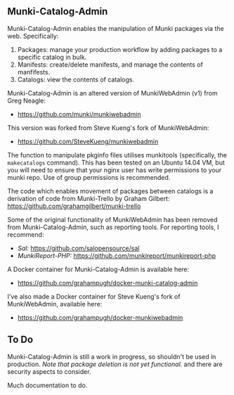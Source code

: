 Munki-Catalog-Admin
--------------

Munki-Catalog-Admin enables the manipulation of Munki packages via the web. Specifically:

1. Packages: manage your production workflow by adding packages to a specific catalog in bulk.
2. Manifests: create/delete manifests, and manage the contents of manfifests.
3. Catalogs: view the contents of catalogs.

Munki-Catalog-Admin is an altered version of MunkiWebAdmin (v1) from Greg Neagle: 

* https://github.com/munki/munkiwebadmin

This version was forked from Steve Kueng's fork of MunkiWebAdmin: 

* https://github.com/SteveKueng/munkiwebadmin

The function to manipulate pkginfo files utilises munkitools (specifically, the 
`makecatalogs` command). This has been tested on an Ubuntu 14.04 VM, but you will 
need to ensure that your nginx user has write permissions to your munki repo. Use of group 
permissions is recommended. 

The code which enables movement of packages between catalogs is a derivation of code 
from Munki-Trello by Graham Gilbert: https://github.com/grahamgilbert/munki-trello

Some of the original functionality of MunkiWebAdmin has been removed from Munki-Catalog-Admin,
such as reporting tools. For reporting tools, I recommend: 

* *Sal:* https://github.com/salopensource/sal
* *MunkiReport-PHP:* https://github.com/munkireport/munkireport-php

A Docker container for Munki-Catalog-Admin is available here: 

* https://github.com/grahampugh/docker-munki-catalog-admin

I've also made a Docker container for Steve Kueng's fork of MunkiWebAdmin, available here:

* https://github.com/grahampugh/docker-munkiwebadmin

To Do
----

Munki-Catalog-Admin is still a work in progress, so shouldn't be used in production. 
*Note that package deletion is not yet functional.*
and there are security aspects to consider. 



Much documentation to do.

